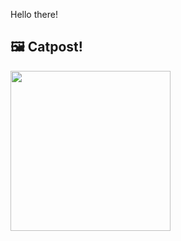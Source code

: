 Hello there!



## 🖼️ Catpost!

<sub>
    <img src="https://cdn2.thecatapi.com/images/8qq.png" height="256">
</sub>

